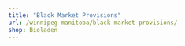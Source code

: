 ```yaml
---
title: "Black Market Provisions"
url: /winnipeg-manitoba/black-market-provisions/
shop: Bioladen
---
```

